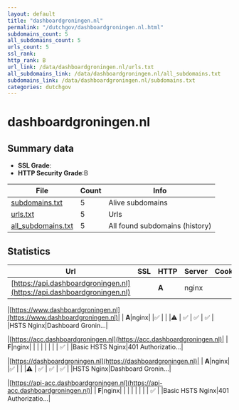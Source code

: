```yaml
---
layout: default
title: "dashboardgroningen.nl"
permalink: "/dutchgov/dashboardgroningen.nl.html"
subdomains_count: 5
all_subdomains_count: 5
urls_count: 5
ssl_rank: 
http_rank: B
url_link: /data/dashboardgroningen.nl/urls.txt
all_subdomains_link: /data/dashboardgroningen.nl/all_subdomains.txt
subdomains_link: /data/dashboardgroningen.nl/subdomains.txt
categories: dutchgov
---
```



# dashboardgroningen.nl
## Summary data


 - **SSL Grade**:
 - **HTTP Security Grade**:B


| File       | Count | Info |
|------------|-------|------|
|[subdomains.txt](/data/dashboardgroningen.nl/subdomains.txt)|5|Alive subdomains|
|[urls.txt](/data/dashboardgroningen.nl/urls.txt)|5|Urls|
|[all_subdomains.txt](/data/dashboardgroningen.nl/all_subdomains.txt)|5|All found subdomains (history)|


## Statistics


| Url | SSL | HTTP | Server | Cookie | HSTS | CORS | CTO | CSP | XFO | XXP | RP |FP| Tech |Title |
|--------|-------|-------|------|------|------|------|------|------|------|------|------|------|------|------|
|[https://api.dashboardgroningen.nl](https://api.dashboardgroningen.nl)| | **A**|nginx| |:white_check_mark: | | |:warning: | :white_check_mark: | :white_check_mark: | :white_check_mark: | |HSTS Nginx||


|[https://www.dashboardgroningen.nl](https://www.dashboardgroningen.nl)| | **A**|nginx| |:white_check_mark: | | |:warning: | :white_check_mark: | :white_check_mark: | :white_check_mark: | |HSTS Nginx|Dashboard Gronin...|


|[https://acc.dashboardgroningen.nl](https://acc.dashboardgroningen.nl)| | **F**|nginx| | | | | | | | :white_check_mark: | |Basic HSTS Nginx|401 Authorizatio...|


|[https://dashboardgroningen.nl](https://dashboardgroningen.nl)| | **A**|nginx| |:white_check_mark: | | |:warning: | :white_check_mark: | :white_check_mark: | :white_check_mark: | |HSTS Nginx|Dashboard Gronin...|


|[https://api-acc.dashboardgroningen.nl](https://api-acc.dashboardgroningen.nl)| | **F**|nginx| | | | | | | | :white_check_mark: | |Basic HSTS Nginx|401 Authorizatio...|

